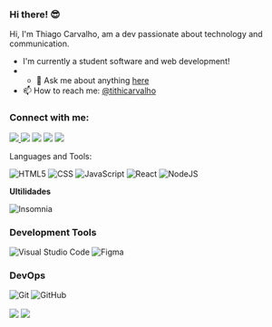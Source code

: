### Hi there! 😎


Hi, I'm Thiago Carvalho, am a dev passionate about technology and communication.


-  I'm currently a student software and web development!
- - 💬 Ask me about anything [here](https://www.linkedin.com/in/thiago-de-abreu/)
- 📫 How to reach me: [@tithicarvalho](https://www.instagram.com/tithicarvalho/)
### Connect with me:

<p align="left">
    <a href = "mailto:tigoabreu@hotmail.com" alt = " hotmail ">
    <img src="https://img.shields.io/badge/-Gmail-FF0000?style=flat-square&labelColor=FF0000&logo=gmail&logoColor=white&link=tigoabreu@hotmail.com"/> </a>

  <a href="https://www.linkedin.com/in/thiago-de-abreu/" alt="Linkedin">
  <img src="https://img.shields.io/badge/-Linkedin-0e76a8?style=flat-square&logo=Linkedin&logoColor=white&link=https://www.linkedin.com/in/thiago-c-a47428142/" /></a>

  <a href="https://api.whatsapp.com/send?phone=5524974039586" alt="WhatsApp">
  <img src="https://img.shields.io/badge/-WhatsApp-25d366?style=flat-square&labelColor=25d366&logo=whatsapp&logoColor=white&link=https://api.whatsapp.com/send?phone=5524974039586"/></a>

  <a href="https://www.facebook.com/profile.php?id=100005834169283" alt="Facebook">
  <img src="https://img.shields.io/badge/-Facebook-3b5998?style=flat-square&labelColor=3b5998&logo=facebook&logoColor=white&link=https://www.facebook.com/profile.php?id=100005834169283"/></a>

  <a href="https://www.instagram.com/tithicarvalho/" alt="Instagram">
  <img src="https://img.shields.io/badge/-Instagram-DF0174?style=flat-square&labelColor=DF0174&logo=instagram&logoColor=white&link=https://www.instagram.com/tithicarvalho/"/></a>
</p>  
<p align="left">
Languages and Tools:
</p>

  ![HTML5](https://img.shields.io/badge/-HTML5-333333?style=flat&logo=HTML5)
  ![CSS](https://img.shields.io/badge/-CSS-333333?style=flat&logo=CSS3&logoColor=1572B6)
  ![JavaScript](https://img.shields.io/badge/-JavaScript-333333?style=flat&logo=javascript)
  ![React](https://img.shields.io/badge/-React-333333?style=flat&logo=react)
  ![NodeJS](https://img.shields.io/badge/-Nodejs-333333?style=flat&logo=nodejs)
  
  **Ultilidades**
  
  ![Insomnia](https://img.shields.io/badge/-Insomnia-333333?style=flat&logo=insomnia)

### Development Tools

![Visual Studio Code](https://img.shields.io/badge/-Visual%20Studio%20Code-333333?style=flat&logo=visual-studio-code&logoColor=007ACC)
![Figma](https://img.shields.io/badge/-Figma-333333?style=flat&logo=figma&logoColor=007ACC)

### DevOps

![Git](https://img.shields.io/badge/-Git-333333?style=flat&logo=git)
![GitHub](https://img.shields.io/badge/-GitHub-333333?style=flat&logo=github)


<img align="center" src="https://github-readme-stats.vercel.app/api?username=thiagocarvalho29&theme=dracula&hide_langs_below=1">


<img align="center" src="https://github-readme-stats.vercel.app/api/top-langs/?username=thiagocarvalho29&theme=dracula&hide_langs_below=1" />
</a>
